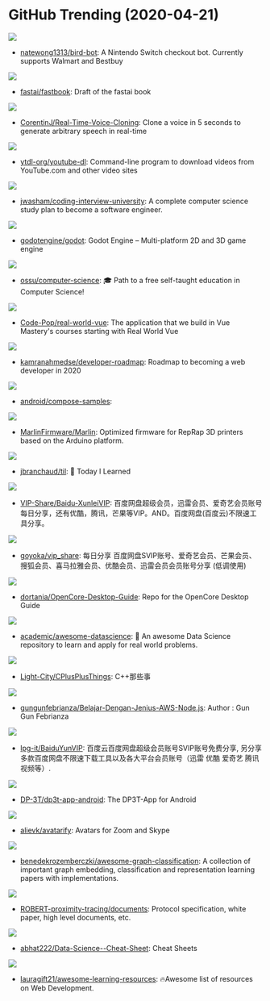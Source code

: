 # GitHub Trending (2020-04-21)

![](https://img.shields.io/badge/Python-New%2082-green?style=flat-square&logo=appveyor)
- [natewong1313/bird-bot](https://github.com/natewong1313/bird-bot): A Nintendo Switch checkout bot. Currently supports Walmart and Bestbuy

![](https://img.shields.io/badge/Jupyter%20Notebook-New%2073-green?style=flat-square&logo=appveyor)
- [fastai/fastbook](https://github.com/fastai/fastbook): Draft of the fastai book

![](https://img.shields.io/badge/Python-New%20156-green?style=flat-square&logo=appveyor)
- [CorentinJ/Real-Time-Voice-Cloning](https://github.com/CorentinJ/Real-Time-Voice-Cloning): Clone a voice in 5 seconds to generate arbitrary speech in real-time

![](https://img.shields.io/badge/Python-New%20160-green?style=flat-square&logo=appveyor)
- [ytdl-org/youtube-dl](https://github.com/ytdl-org/youtube-dl): Command-line program to download videos from YouTube.com and other video sites

![](https://img.shields.io/badge/none-New%20396-green?style=flat-square&logo=appveyor)
- [jwasham/coding-interview-university](https://github.com/jwasham/coding-interview-university): A complete computer science study plan to become a software engineer.

![](https://img.shields.io/badge/C%2B%2B-New%2062-green?style=flat-square&logo=appveyor)
- [godotengine/godot](https://github.com/godotengine/godot): Godot Engine – Multi-platform 2D and 3D game engine

![](https://img.shields.io/badge/none-New%2096-green?style=flat-square&logo=appveyor)
- [ossu/computer-science](https://github.com/ossu/computer-science): 🎓 Path to a free self-taught education in Computer Science!

![](https://img.shields.io/badge/Vue-New%2045-green?style=flat-square&logo=appveyor)
- [Code-Pop/real-world-vue](https://github.com/Code-Pop/real-world-vue): The application that we build in Vue Mastery's courses starting with Real World Vue

![](https://img.shields.io/badge/none-New%20275-green?style=flat-square&logo=appveyor)
- [kamranahmedse/developer-roadmap](https://github.com/kamranahmedse/developer-roadmap): Roadmap to becoming a web developer in 2020

![](https://img.shields.io/badge/Kotlin-New%209-green?style=flat-square&logo=appveyor)
- [android/compose-samples](https://github.com/android/compose-samples): 

![](https://img.shields.io/badge/C%2B%2B-New%2012-green?style=flat-square&logo=appveyor)
- [MarlinFirmware/Marlin](https://github.com/MarlinFirmware/Marlin): Optimized firmware for RepRap 3D printers based on the Arduino platform.

![](https://img.shields.io/badge/Vim%20script-New%20453-green?style=flat-square&logo=appveyor)
- [jbranchaud/til](https://github.com/jbranchaud/til): 📝 Today I Learned

![](https://img.shields.io/badge/none-New%20255-green?style=flat-square&logo=appveyor)
- [VIP-Share/Baidu-XunleiVIP](https://github.com/VIP-Share/Baidu-XunleiVIP): 百度网盘超级会员，迅雷会员、爱奇艺会员账号每日分享，还有优酷，腾讯，芒果等VIP。AND。百度网盘(百度云)不限速工具分享。

![](https://img.shields.io/badge/none-New%20106-green?style=flat-square&logo=appveyor)
- [goyoka/vip_share](https://github.com/goyoka/vip_share): 每日分享 百度网盘SVIP账号、爱奇艺会员、芒果会员、搜狐会员、喜马拉雅会员、优酷会员、迅雷会员会员账号分享 (低调使用)

![](https://img.shields.io/badge/CSS-New%20161-green?style=flat-square&logo=appveyor)
- [dortania/OpenCore-Desktop-Guide](https://github.com/dortania/OpenCore-Desktop-Guide): Repo for the OpenCore Desktop Guide

![](https://img.shields.io/badge/none-New%20129-green?style=flat-square&logo=appveyor)
- [academic/awesome-datascience](https://github.com/academic/awesome-datascience): 📝 An awesome Data Science repository to learn and apply for real world problems.

![](https://img.shields.io/badge/C%2B%2B-New%2070-green?style=flat-square&logo=appveyor)
- [Light-City/CPlusPlusThings](https://github.com/Light-City/CPlusPlusThings): C++那些事

![](https://img.shields.io/badge/JavaScript-New%2035-green?style=flat-square&logo=appveyor)
- [gungunfebrianza/Belajar-Dengan-Jenius-AWS-Node.js](https://github.com/gungunfebrianza/Belajar-Dengan-Jenius-AWS-Node.js): Author : Gun Gun Febrianza

![](https://img.shields.io/badge/none-New%20165-green?style=flat-square&logo=appveyor)
- [lpg-it/BaiduYunVIP](https://github.com/lpg-it/BaiduYunVIP): 百度云百度网盘超级会员账号SVIP账号免费分享, 另分享多款百度网盘不限速下载工具以及各大平台会员账号（迅雷 优酷 爱奇艺 腾讯视频等）.

![](https://img.shields.io/badge/none-New%2048-green?style=flat-square&logo=appveyor)
- [DP-3T/dp3t-app-android](https://github.com/DP-3T/dp3t-app-android): The DP3T-App for Android

![](https://img.shields.io/badge/Python-New%20635-green?style=flat-square&logo=appveyor)
- [alievk/avatarify](https://github.com/alievk/avatarify): Avatars for Zoom and Skype

![](https://img.shields.io/badge/Python-New%2056-green?style=flat-square&logo=appveyor)
- [benedekrozemberczki/awesome-graph-classification](https://github.com/benedekrozemberczki/awesome-graph-classification): A collection of important graph embedding, classification and representation learning papers with implementations.

![](https://img.shields.io/badge/none-New%2037-green?style=flat-square&logo=appveyor)
- [ROBERT-proximity-tracing/documents](https://github.com/ROBERT-proximity-tracing/documents): Protocol specification, white paper, high level documents, etc.

![](https://img.shields.io/badge/TeX-New%2099-green?style=flat-square&logo=appveyor)
- [abhat222/Data-Science--Cheat-Sheet](https://github.com/abhat222/Data-Science--Cheat-Sheet): Cheat Sheets

![](https://img.shields.io/badge/none-New%20196-green?style=flat-square&logo=appveyor)
- [lauragift21/awesome-learning-resources](https://github.com/lauragift21/awesome-learning-resources): 🔥Awesome list of resources on Web Development.

